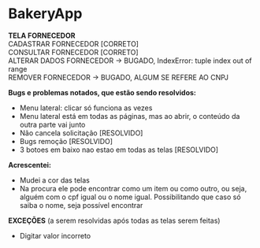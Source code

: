 # BakeryApp 

**TELA FORNECEDOR** <br>
CADASTRAR FORNECEDOR  [CORRETO] <br>
CONSULTAR FORNECEDOR [CORRETO] <br>
ALTERAR DADOS FORNECEDOR -> BUGADO,  IndexError: tuple index out of range <br>
REMOVER FORNECEDOR -> BUGADO, ALGUM SE REFERE AO CNPJ <br>

**Bugs e problemas notados, que estão sendo resolvidos:**
  - Menu lateral: clicar só funciona as vezes 
  - Menu lateral está em todas as páginas, mas ao abrir, o conteúdo da outra parte vai junto 
  - Não cancela solicitação [RESOLVIDO]
  - Bugs remoção [RESOLVIDO]
  - 3 botoes em baixo nao estao em todas as telas [RESOLVIDO]
  
**Acrescentei:**
  - Mudei a cor das telas
  - Na procura ele pode encontrar como um item ou como outro, ou seja, alguém com o cpf igual ou o nome igual. Possibilitando que caso só saiba o nome, seja possível encontrar
  
**EXCEÇÕES**
(a serem resolvidas após todas as telas serem feitas)
  - Digitar valor incorreto 
